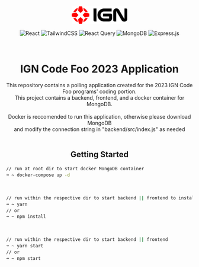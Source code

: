 <br>
<div align="center">
<p align="center">
  <picture>
    <source media="(prefers-color-scheme: dark)" srcset="ign-logo-light.svg" width="150px">
    <img alt="Text changing depending on mode. Light: 'So light!' Dark: 'So dark!'" src="ign-logo-dark.svg" width="150px">
  </picture>
</P> 

![React](https://img.shields.io/badge/react-%2320232a.svg?style=for-the-badge&logo=react&logoColor=%2361DAFB)
![TailwindCSS](https://img.shields.io/badge/tailwindcss-%2338B2AC.svg?style=for-the-badge&logo=tailwind-css&logoColor=white)
![React Query](https://img.shields.io/badge/-React%20Query-FF4154?style=for-the-badge&logo=react%20query&logoColor=white)
![MongoDB](https://img.shields.io/badge/MongoDB-%234ea94b.svg?style=for-the-badge&logo=mongodb&logoColor=white)
![Express.js](https://img.shields.io/badge/express.js-%23404d59.svg?style=for-the-badge&logo=express&logoColor=%2361DAFB)

<br>

# IGN Code Foo 2023 Application

This repository contains a polling application created for the 2023 IGN Code Foo programs' coding portion.
<br>
This project contains a backend, frontend, and a docker container for MongoDB.
<br>
<br>
Docker is reccomended to run this application, otherwise please download MongoDB 
<br>
and modify the connection string in "backend/src/index.js" as needed
<br>
<br>

## Getting Started
</div>

```zsh
// run at root dir to start docker MongoDB container
➜ ~ docker-compose up -d 
```

<br>


```zsh
// run within the respective dir to start backend || frontend to install dependencies
➜ ~ yarn 
// or
➜ ~ npm install
```

<br>

```bash
// run within the respective dir to start backend || frontend
➜ ~ yarn start
// or
➜ ~ npm start
```
